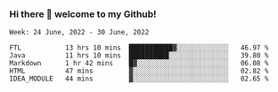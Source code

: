### Hi there 👋 welcome to my Github! 

<!--START_SECTION:waka-->
```text
Week: 24 June, 2022 - 30 June, 2022

FTL           13 hrs 10 mins  ███████████▓░░░░░░░░░░░░░   46.97 % 
Java          11 hrs 10 mins  ██████████░░░░░░░░░░░░░░░   39.80 % 
Markdown      1 hr 42 mins    █▓░░░░░░░░░░░░░░░░░░░░░░░   06.08 % 
HTML          47 mins         ▓░░░░░░░░░░░░░░░░░░░░░░░░   02.82 % 
IDEA_MODULE   44 mins         ▓░░░░░░░░░░░░░░░░░░░░░░░░   02.65 % 
```
<!--END_SECTION:waka-->
